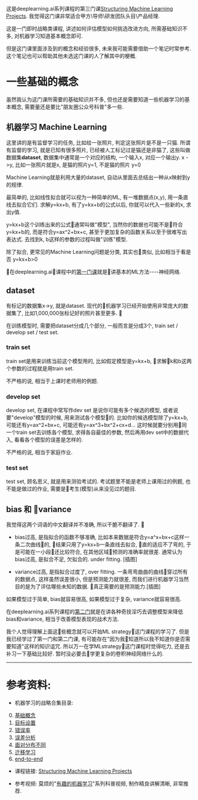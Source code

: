 <!--
.. title: 机器学习的战略(0)--基础概念
.. slug: ji-qi-xue-xi-de-zhan-lue-0-ji-chu-gai-nian
.. date: 2017-12-19 01:22:18 UTC+08:00
.. tags: ML, 教程, 现代眼科医生知识扩展包
.. category: tutorial
.. link:
.. description:
.. type: text
-->

这是deeplearning.ai系列课程的第三门课[Structuring Machine Learning Projects](https://www.coursera.org/learn/machine-learning-projects/).  我觉得这门课非常适合甲方\导师\研发团队头目\产品经理.

这是一门即时战略类课程, 讲述如何评估模型如何挑选改进方向, 所需基础知识不多, 对机器学习知道基本概念即可.
<!-- TEASER_END -->

但是这门课里面涉及到的概念和经验很多, 未来我可能需要借助一个笔记时常参考. 这个笔记也可以帮助其他未选这门课的人了解其中的梗概.

# 一些基础的概念
虽然我认为这门课所需要的基础知识并不多, 但也还是需要知道一些机器学习的基本概念, 需要量还是要比"朋友圈公众号科普"多一些.

## 机器学习 Machine Learning
这里讲的是有监督学习的任务, 比如给一张照片, 判定这张照片是不是一只猫. 所谓有监督的学习, 就是已知有很多照片, 已经被人工标记过是猫还是非猫了, 这些叫做数据集**dataset**, 数据集中通常是一个对应的结构, 一个输入x, 对应一个输出y.  x ->y, 比如一张照片就是x, 是猫的照片y=1, 不是猫的照片 y=0

Machine Learning就是利用大量的dataset, 自动从里面去总结出一种从x映射到y的规律.

最简单的, 比如线性拟合就可以视为一种简单的ML, 有一堆数据点(x,y), 用一条直线去拟合它们. 求解y=kx+b, 有了y=kx+b的公式以后, 你就可以代入一些新的x, 求出y值.

y=kx+b这个训练出来的公式通常叫做"模型", 当然你的数据也可能不是符合y=kx+b的, 而是符合y=ax^2+bx+c, 甚至于更加复杂的函数关系以至于很难写出表达式. 去找到k, b这样的参数的过程叫做"训练"模型.

除了拟合, 更常见的Machine Learning问题是分类, 其实也类似, 比如相当于看是否 y=kx+b>0

在deeplearning.ai课程中的[第一门课](https://www.coursera.org/learn/neural-networks-deep-learning/home)就是讲基本的ML方法----神经网络.

## dataset
有标记的数据集x->y, 就是dataset. 现代的机器学习已经开始使用非常庞大的数据集了, 比如1,000,000张标记好的照片甚至更多. 

在训练模型时, 需要把dataset分成几个部分, 一般而言是分成3个, train set / develop set / test set.

### train set
train set是用来训练当前这个模型用的, 比如假定模型是y=kx+b, 求解k和b这两个参数的过程就是用train set.

不严格的说, 相当于上课时老师用的例题.

### develop set
develop set, 在课程中常写作dev set 是说你可能有多个候选的模型, 或者说要"develop"模型的时候, 用来测试各个模型的. 比如你的候选模型除了y=kx+b, 可能还有y=ax^2+bx+c, 可能还有y=ax^3+bx^2+cx+d... 这时候就要分别用同一个train set去训练各个模型, 求得各自最佳的参数, 然后再用dev set中的数据代入, 看看各个模型的误差是怎样的.

不严格的说, 相当于家庭作业.  

### test set
test set, 顾名思义, 就是用来测验考试的. 考试题里不能是老师上课用过的例题, 也不能是做过的作业, 需要是考生(模型)从来没见过的题目.

## bias 和 variance
我觉得这两个词语的中文翻译并不准确, 所以干脆不翻译了.

* bias过高, 是指拟合的函数不够准确, 比如本来数据是符合y=a^x+bx+c这样一条二次曲线的, 结果只用了y=kx+b一条直线去拟合, 直的适应不了弯的, 于是可能在一小段还比较符合, 在其他区域预测的准确率就很差. 通常认为bias过高, 是拟合不足, 欠拟合的. under fitting. [插图]

* variance过高, 是指拟合过度了, over fitting. 一条弯弯曲曲的曲线穿过所有的数据点, 这样虽然误差很小, 但是预测能力就很差, 而我们进行机器学习当然目的是为了评估哪些未知的数据. 真正需要的是预测能力.[插图]

如果模型过于简单, bias就容易很高, 如果模型过于复杂, variance就容易很高.

在deeplearning.ai系列课程的[第二门](https://www.coursera.org/learn/deep-neural-network/home/welcome)就是在讲各种奇技淫巧去调整模型来降低bias和variance, 相当于改善模型表现的战术方法.

我个人觉得理解上面这些概念就可以开始ML strategy这门课程的学习了. 但是我已经学过了第一门和第二门课, 有可能存在"因为我知道所以我不知道你是否需要知道"这样的知识诅咒. 所以万一在学MLstrategy这门课程时觉得吃力, 还是去补习一下基础比较好. 暂时没必要去学更复杂的卷积神经网络什么的.

----
# 参考资料:
* 机器学习的战略合集目录:

0. [基础概念](http://www.jianshu.com/p/605bb2d6da5e)
1. [目标设置](http://www.jianshu.com/p/e5f2d53493ff)
2. [错误率](http://www.jianshu.com/p/9ec8e8c7b58c)
3. [误差分析](http://www.jianshu.com/p/b841fc1f7c40)
4. [面对分布不同](http://www.jianshu.com/p/4e1ad322deb5)
5. [迁移学习](http://www.jianshu.com/p/e2993f594767)
6. [end-to-end](http://www.jianshu.com/p/92bf4af48804)

* 课程链接:
[Structuring Machine Learning Projects](https://www.coursera.org/learn/machine-learning-projects/home/welcome)

* 参考视频:
莫烦的"[有趣的机器学习](https://morvanzhou.github.io/tutorials/machine-learning/ML-intro/)"系列科普视频, 制作精良讲解清晰, 非常推荐.  
